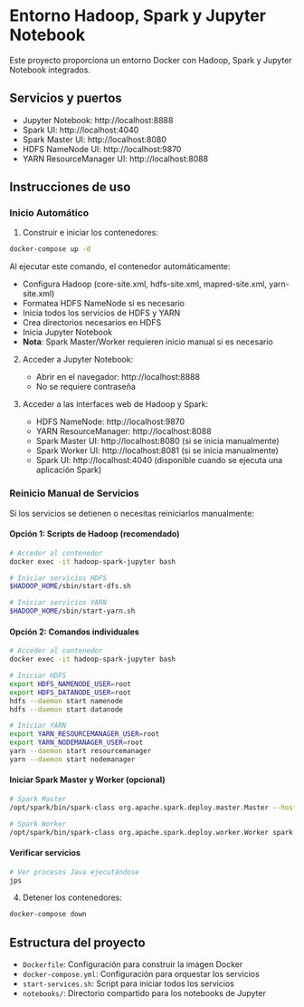 # Entorno Hadoop, Spark y Jupyter Notebook

Este proyecto proporciona un entorno Docker con Hadoop, Spark y Jupyter Notebook integrados.

## Servicios y puertos

- Jupyter Notebook: http://localhost:8888
- Spark UI: http://localhost:4040
- Spark Master UI: http://localhost:8080
- HDFS NameNode UI: http://localhost:9870
- YARN ResourceManager UI: http://localhost:8088

## Instrucciones de uso

### Inicio Automático

1. Construir e iniciar los contenedores:

```bash
docker-compose up -d
```

Al ejecutar este comando, el contenedor automáticamente:
- Configura Hadoop (core-site.xml, hdfs-site.xml, mapred-site.xml, yarn-site.xml)
- Formatea HDFS NameNode si es necesario
- Inicia todos los servicios de HDFS y YARN
- Crea directorios necesarios en HDFS
- Inicia Jupyter Notebook
- **Nota**: Spark Master/Worker requieren inicio manual si es necesario

2. Acceder a Jupyter Notebook:
   - Abrir en el navegador: http://localhost:8888
   - No se requiere contraseña

3. Acceder a las interfaces web de Hadoop y Spark:
   - HDFS NameNode: http://localhost:9870
   - YARN ResourceManager: http://localhost:8088
   - Spark Master UI: http://localhost:8080 (si se inicia manualmente)
   - Spark Worker UI: http://localhost:8081 (si se inicia manualmente)
   - Spark UI: http://localhost:4040 (disponible cuando se ejecuta una aplicación Spark)

### Reinicio Manual de Servicios

Si los servicios se detienen o necesitas reiniciarlos manualmente:

#### Opción 1: Scripts de Hadoop (recomendado)
```bash
# Acceder al contenedor
docker exec -it hadoop-spark-jupyter bash

# Iniciar servicios HDFS
$HADOOP_HOME/sbin/start-dfs.sh

# Iniciar servicios YARN
$HADOOP_HOME/sbin/start-yarn.sh
```

#### Opción 2: Comandos individuales
```bash
# Acceder al contenedor
docker exec -it hadoop-spark-jupyter bash

# Iniciar HDFS
export HDFS_NAMENODE_USER=root
export HDFS_DATANODE_USER=root
hdfs --daemon start namenode
hdfs --daemon start datanode

# Iniciar YARN
export YARN_RESOURCEMANAGER_USER=root
export YARN_NODEMANAGER_USER=root
yarn --daemon start resourcemanager
yarn --daemon start nodemanager
```

#### Iniciar Spark Master y Worker (opcional)
```bash
# Spark Master
/opt/spark/bin/spark-class org.apache.spark.deploy.master.Master --host localhost --port 7077 --webui-port 8080 &

# Spark Worker
/opt/spark/bin/spark-class org.apache.spark.deploy.worker.Worker spark://localhost:7077 --webui-port 8081 &
```

#### Verificar servicios
```bash
# Ver procesos Java ejecutándose
jps
```

4. Detener los contenedores:

```bash
docker-compose down
```

## Estructura del proyecto

- `Dockerfile`: Configuración para construir la imagen Docker
- `docker-compose.yml`: Configuración para orquestar los servicios
- `start-services.sh`: Script para iniciar todos los servicios
- `notebooks/`: Directorio compartido para los notebooks de Jupyter